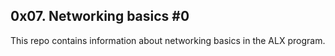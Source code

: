 ## 0x07. Networking basics #0
This repo contains information about networking basics in the ALX program.